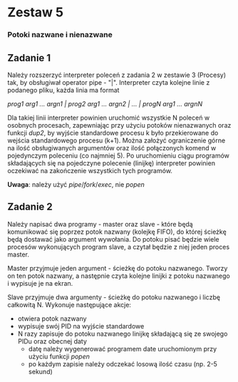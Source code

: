 # Zestaw 5
### Potoki nazwane i nienazwane
## Zadanie 1
Należy rozszerzyć interpreter poleceń z zadania 2 w zestawie 3 (Procesy) tak, by obsługiwał operator pipe - "|". Interpreter czyta kolejne linie z podanego pliku, każda linia ma format

*prog1 arg1 ... argn1 | prog2 arg1 ... argn2 | ... | progN arg1 ... argnN*

Dla takiej linii interpreter powinien uruchomić wszystkie N poleceń w osobnych procesach, zapewniając przy użyciu potoków nienazwanych oraz funkcji *dup2*, by wyjście standardowe procesu k było przekierowane do wejścia standardowego procesu (k+1). Można założyć ograniczenie górne na ilość obsługiwanych argumentów oraz ilość połączonych komend w pojedynczym poleceniu (co najmniej 5). Po uruchomieniu ciągu programów składających się na pojedczyne polecenie (linijkę) interpreter powinien oczekiwać na zakończenie wszystkich tych programów.

**Uwaga**: należy użyć *pipe*/*fork*/*exec*, nie *popen*


## Zadanie 2
Należy napisać dwa programy - master oraz slave - które będą komunikować się poprzez potok nazwany (kolejkę FIFO), do której ścieżkę będą dostawać jako argument wywołania. Do potoku pisać będzie wiele procesów wykonujących program slave, a czytał będzie z niej jeden proces master.

Master przyjmuje jeden argument - ścieżkę do potoku nazwanego. Tworzy on ten potok nazwany, a następnie czyta kolejne linijki z potoku nazwanego i wypisuje je na ekran.

Slave przyjmuje dwa argumenty - ścieżkę do potoku nazwanego i liczbę całkowitą N. Wykonuje następujące akcje:

* otwiera potok nazwany
* wypisuje swój PID na wyjście standardowe
* N razy zapisuje do potoku nazwanego linijkę składającą się ze swojego PIDu oraz obecnej daty
   * datę należy wygenerować programem date uruchomionym przy użyciu funkcji *popen*
   * po każdym zapisie należy odczekać losową ilość czasu (np. 2-5 sekund)
